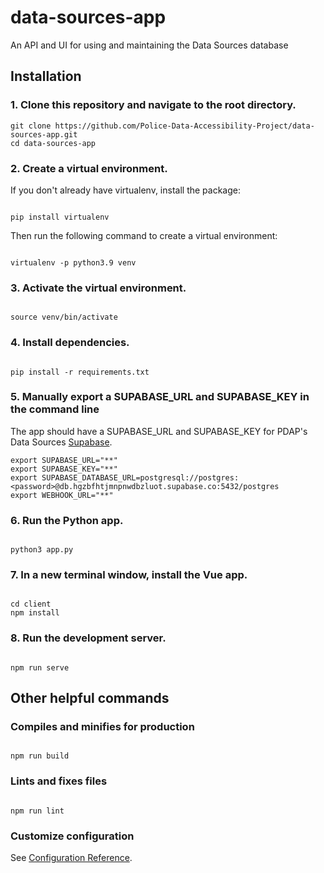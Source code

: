 # data-sources-app

An API and UI for using and maintaining the Data Sources database

## Installation

### 1. Clone this repository and navigate to the root directory.

```
git clone https://github.com/Police-Data-Accessibility-Project/data-sources-app.git
cd data-sources-app
```

### 2. Create a virtual environment.

If you don't already have virtualenv, install the package:

```

pip install virtualenv

```

Then run the following command to create a virtual environment:

```

virtualenv -p python3.9 venv

```

### 3. Activate the virtual environment.

```

source venv/bin/activate

```

### 4. Install dependencies.

```

pip install -r requirements.txt

```

### 5. Manually export a SUPABASE_URL and SUPABASE_KEY in the command line

The app should have a SUPABASE_URL and SUPABASE_KEY for PDAP's Data Sources [Supabase](https://supabase.com/).

```
export SUPABASE_URL="**"
export SUPABASE_KEY="**"
export SUPABASE_DATABASE_URL=postgresql://postgres:<password>@db.hgzbfhtjmnpnwdbzluot.supabase.co:5432/postgres
export WEBHOOK_URL="**"

```

### 6. Run the Python app.

```

python3 app.py

```

### 7. In a new terminal window, install the Vue app.

```

cd client
npm install

```

### 8. Run the development server.

```

npm run serve

```

## Other helpful commands

### Compiles and minifies for production

```

npm run build

```

### Lints and fixes files

```

npm run lint

```

### Customize configuration

See [Configuration Reference](https://cli.vuejs.org/config/).

```

```

